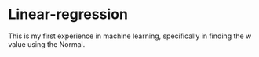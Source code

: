 # Linear-regression
This is my first experience in machine learning, specifically in finding the w value using the Normal.
